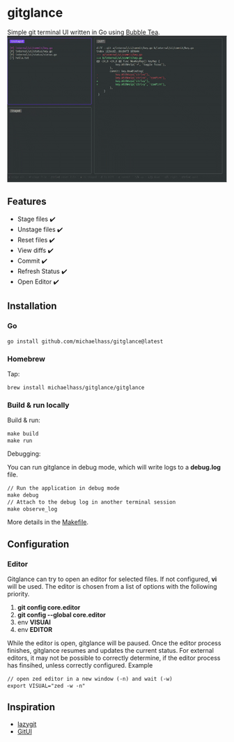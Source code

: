 # gitglance

Simple git terminal UI written in Go using [Bubble Tea](https://github.com/charmbracelet/bubbletea).
![gitglance demo](assets/gitglance_demo.gif)

## Features
- Stage files ✔️
- Unstage files ✔️
- Reset files ✔️
- View diffs ✔️
- Commit ✔️
- Refresh Status ✔️
- Open Editor ✔️

## Installation

### Go
```
go install github.com/michaelhass/gitglance@latest
```

### Homebrew
Tap:

```
brew install michaelhass/gitglance/gitglance
```

### Build & run locally
Build & run:
```
make build
make run
```

Debugging:

You can run gitglance in debug mode, which will write logs to a **debug.log** file.
```
// Run the application in debug mode
make debug
// Attach to the debug log in another terminal session
make observe_log
```

More details in the [Makefile](Makefile).
## Configuration

### Editor
Gitglance can try to open an editor for selected files.
If not configured, **vi** will be used. The editor is chosen from a list of options with the following priority.
1. **git config core.editor**
2. **git config --global core.editor**
3. env **VISUAl**
4. env **EDITOR**

While the editor is open, gitglance will be paused. Once the editor process finishes, gitglance resumes and updates the current status.
For external editors, it may not be possible to correctly determine, if the editor process has finsihed, unless correctly configured.
Example
```
// open zed editor in a new window (-n) and wait (-w)
export VISUAL="zed -w -n"
```

## Inspiration
- [lazygit](https://github.com/jesseduffield/lazygit)
- [GitUI](https://github.com/extrawurst/gitui)
